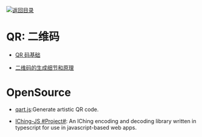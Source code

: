 [![返回目录](https://user-images.githubusercontent.com/5803001/38079637-ff0abcf0-3371-11e8-9b76-ad651620afc7.jpg)](https://github.com/wx-chevalier/Awesome-Lists)

# QR: 二维码

* [QR 码基础](https://zhuanlan.zhihu.com/p/21463650)

* [二维码的生成细节和原理](http://coolshell.cn/articles/10590.html#jtss-tsina)

# OpenSource 

* [qart.js](https://github.com/kciter/qart.js):Generate artistic QR code.

- [IChing-JS #Project#](https://github.com/NodleCode/Nodle-I-Ching/blob/master/README.md): An IChing encoding and decoding library written in typescript for use in javascript-based web apps.
